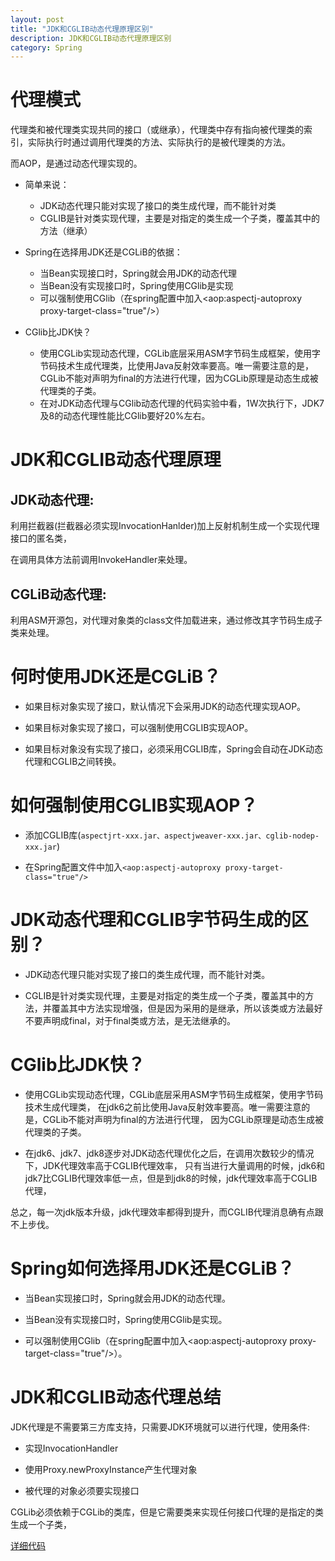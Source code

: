 ```yaml
---
layout: post
title: "JDK和CGLIB动态代理原理区别"
description: JDK和CGLIB动态代理原理区别
category: Spring
---
```



# 代理模式

代理类和被代理类实现共同的接口（或继承），代理类中存有指向被代理类的索引，实际执行时通过调用代理类的方法、实际执行的是被代理类的方法。

而AOP，是通过动态代理实现的。

- 简单来说：
    - JDK动态代理只能对实现了接口的类生成代理，而不能针对类
    - CGLIB是针对类实现代理，主要是对指定的类生成一个子类，覆盖其中的方法（继承）

- Spring在选择用JDK还是CGLiB的依据：
    - 当Bean实现接口时，Spring就会用JDK的动态代理
    - 当Bean没有实现接口时，Spring使用CGlib是实现
    - 可以强制使用CGlib（在spring配置中加入<aop:aspectj-autoproxy proxy-target-class="true"/>）

- CGlib比JDK快？
    - 使用CGLib实现动态代理，CGLib底层采用ASM字节码生成框架，使用字节码技术生成代理类，比使用Java反射效率要高。唯一需要注意的是，CGLib不能对声明为final的方法进行代理，因为CGLib原理是动态生成被代理类的子类。
    - 在对JDK动态代理与CGlib动态代理的代码实验中看，1W次执行下，JDK7及8的动态代理性能比CGlib要好20%左右。

# JDK和CGLIB动态代理原理

## JDK动态代理:

利用拦截器(拦截器必须实现InvocationHanlder)加上反射机制生成一个实现代理接口的匿名类，

在调用具体方法前调用InvokeHandler来处理。

## CGLiB动态代理:

利用ASM开源包，对代理对象类的class文件加载进来，通过修改其字节码生成子类来处理。


# 何时使用JDK还是CGLiB？

- 如果目标对象实现了接口，默认情况下会采用JDK的动态代理实现AOP。

- 如果目标对象实现了接口，可以强制使用CGLIB实现AOP。

- 如果目标对象没有实现了接口，必须采用CGLIB库，Spring会自动在JDK动态代理和CGLIB之间转换。

#  如何强制使用CGLIB实现AOP？

- 添加CGLIB库(`aspectjrt-xxx.jar、aspectjweaver-xxx.jar、cglib-nodep-xxx.jar`)

- 在Spring配置文件中加入`<aop:aspectj-autoproxy proxy-target-class="true"/>`

# JDK动态代理和CGLIB字节码生成的区别？

- JDK动态代理只能对实现了接口的类生成代理，而不能针对类。

- CGLIB是针对类实现代理，主要是对指定的类生成一个子类，覆盖其中的方法，并覆盖其中方法实现增强，但是因为采用的是继承，所以该类或方法最好不要声明成final，对于final类或方法，是无法继承的。


# CGlib比JDK快？

- 使用CGLib实现动态代理，CGLib底层采用ASM字节码生成框架，使用字节码技术生成代理类，
在jdk6之前比使用Java反射效率要高。唯一需要注意的是，CGLib不能对声明为final的方法进行代理，
因为CGLib原理是动态生成被代理类的子类。

- 在jdk6、jdk7、jdk8逐步对JDK动态代理优化之后，在调用次数较少的情况下，JDK代理效率高于CGLIB代理效率，
只有当进行大量调用的时候，jdk6和jdk7比CGLIB代理效率低一点，但是到jdk8的时候，jdk代理效率高于CGLIB代理，

总之，每一次jdk版本升级，jdk代理效率都得到提升，而CGLIB代理消息确有点跟不上步伐。


# Spring如何选择用JDK还是CGLiB？

- 当Bean实现接口时，Spring就会用JDK的动态代理。

- 当Bean没有实现接口时，Spring使用CGlib是实现。

- 可以强制使用CGlib（在spring配置中加入<aop:aspectj-autoproxy proxy-target-class="true"/>）。

# JDK和CGLIB动态代理总结

JDK代理是不需要第三方库支持，只需要JDK环境就可以进行代理，使用条件:

- 实现InvocationHandler 

- 使用Proxy.newProxyInstance产生代理对象

- 被代理的对象必须要实现接口

CGLib必须依赖于CGLib的类库，但是它需要类来实现任何接口代理的是指定的类生成一个子类，

[详细代码](https://github.com/JasperXgwang/Tiffany/blob/master/spring_aop/src/main/java/com/tiffany/spring/aop/cglib/Client.java)



